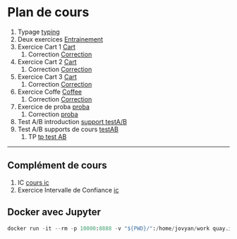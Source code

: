 # Plan de cours

1. Typage [typing](./chap_typage.md)
1. Deux exercices [Entrainement](./Exercices/ListeExos/00_Exercices.md)
2. Exercice Cart 1 [Cart](./Exercices/Cart/01_Exercice_poo.md)
   1. Correction [Correction](./Corrections/)
3. Exercice Cart 2 [Cart](./Exercices/Cart/02_Exercice_poo.md)
   1. Correction [Correction](./Corrections/CartV2/)
4. Exercice Cart 3 [Cart](./Exercices/Cart/03_Exercice_poo.md)
   1. Correction [Correction](./Corrections/CartV3/)
5. Exercice Coffe [Coffee](./Exercices/Coffee/Enonce.md) 
   1. Correction [Correction](./Corrections/CoffeeShop/)
6. Exercice de proba [proba](./Exercices/Proba/chap_proba.md)
   1. Correction [proba](./Corrections/Proba/)
7. Test A/B introduction [support testA/B](./Supports/chap_testAB.md)
8. Test A/B supports de cours [testAB](./Supports/chap_testAB_projet.md)
   1. TP [tp test AB](./Exercices/testAb/01_exercices.md)
   
---

## Complément de cours

1.  IC [cours ic](./Supports/chap_intervalleConfiance.md)
   1. Exercice Intervalle de Confiance [ic](./Exercices/Proba/chap_intervalleConfiance.md)

## Docker avec Jupyter 

```python
docker run -it --rm -p 10000:8888 -v "${PWD}/":/home/jovyan/work quay.io/jupyter/datascience-notebook:2024-04-29
```